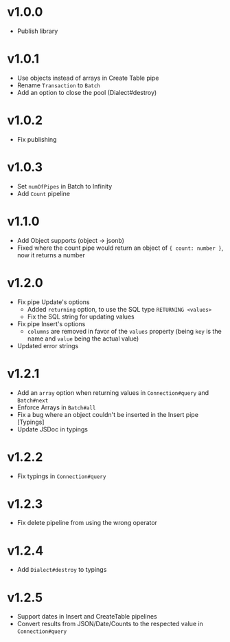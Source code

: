 # v1.0.0
- Publish library

# v1.0.1
- Use objects instead of arrays in Create Table pipe
- Rename `Transaction` to `Batch`
- Add an option to close the pool (Dialect#destroy)

# v1.0.2
- Fix publishing

# v1.0.3
- Set `numOfPipes` in Batch to Infinity
- Add `Count` pipeline

# v1.1.0
- Add Object supports (object -> jsonb)
- Fixed where the count pipe would return an object of `{ count: number }`, now it returns a number

# v1.2.0
- Fix pipe Update's options
  - Added `returning` option, to use the SQL type `RETURNING <values>`
  - Fix the SQL string for updating values
- Fix pipe Insert's options
  - `columns` are removed in favor of the `values` property (being `key` is the name and `value` being the actual value)
- Updated error strings

# v1.2.1
- Add an `array` option when returning values in `Connection#query` and `Batch#next`
- Enforce Arrays in `Batch#all`
- Fix a bug where an object couldn't be inserted in the Insert pipe [Typings]
- Update JSDoc in typings

# v1.2.2
- Fix typings in `Connection#query`

# v1.2.3
- Fix delete pipeline from using the wrong operator

# v1.2.4
- Add `Dialect#destroy` to typings

# v1.2.5
- Support dates in Insert and CreateTable pipelines
- Convert results from JSON/Date/Counts to the respected value in `Connection#query`